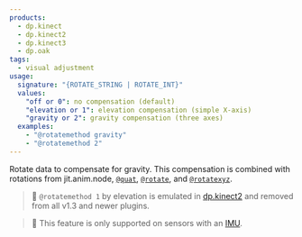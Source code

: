 ```yaml
---
products:
  - dp.kinect
  - dp.kinect2
  - dp.kinect3
  - dp.oak
tags:
  - visual adjustment
usage:
  signature: "{ROTATE_STRING | ROTATE_INT}"
  values:
    "off or 0": no compensation (default)
    "elevation or 1": elevation compensation (simple X-axis)
    "gravity or 2": gravity compensation (three axes)
  examples:
    - "@rotatemethod gravity"
    - "@rotatemethod 2"
---
```


Rotate data to compensate for gravity. This compensation
is combined with rotations from jit.anim.node, [`@quat`](quat.md), [`@rotate`](rotate.md),
and [`@rotatexyz`](rotatexyz.md).

> 📝 `@rotatemethod 1` by elevation is emulated in [dp.kinect2](../dp.kinect2.md)
> and removed from all v1.3 and newer plugins.

> 📝 This feature is only supported on sensors with an
> [IMU](https://en.wikipedia.org/wiki/Inertial_measurement_unit).
